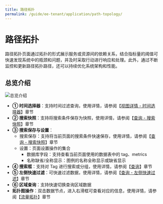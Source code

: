 ```yaml
---
title: 路径拓扑
permalink: /guide/ee-tenant/application/path-topology/
---
```


# 路径拓扑

路径拓扑页面通过拓扑的形式展示服务或资源间的依赖关系，结合指标量的阈值可快速发现系统中的瓶颈和问题，并及时采取行动进行响应和处理。此外，通过不断监控和更新路径拓扑路径，还可以持续优化系统架构和性能。

## 总览介绍

![总览介绍](https://yunshan-guangzhou.oss-cn-beijing.aliyuncs.com/pub/pic/20230920650a6d7f5039d.png)

- **① 时间选择器**：支持时间过滤查询，使用详情，请参阅【[视图详情 - 时间选择器](../dashboard/use/)】章节
- **② 搜索快照**：支持将搜索条件保存为快照，使用详情，请参阅【[查询 - 搜索快照](../query/history/)】章节
- **③ 搜索保存与设置**：
  - 搜索保存：支持将当前页面的搜索条件快速保存，使用详情，请参阅【[查询 - 搜索快照](../query/history/)】章节
  - 设置：页面设置操作的集合
    - 数据库字段：支持查看当前页面使用的数据表中的 tag、metrics
    - 名称缺省/全称显示：图例的名称全称显示或缺省显示
- **④ 搜索框**：支持对 Tag 进行搜索或分组，使用详情，请参阅【[查询](../query/overview/)】章节
- **⑤ 左侧快速过滤**：可快速过滤数据，使用详情，请参阅【[查询 - 左侧快速过滤](../query/left-quick-filter/)】章节
- **⑥ 区域查询**：支持快速切换查询区域数据
- **拓扑图操作**：双击数据节点，进入右滑框可查看对应的信息，使用详情，请参阅【[流量拓扑](../dashboard/panel/topology/)】章节

